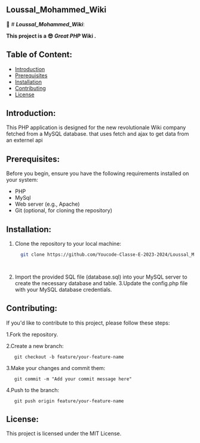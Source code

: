 ## Loussal_Mohammed_Wiki
:rocket:  # ***Loussal_Mohammed_Wiki***:

 **This project is a 😎 ***Great*** ***PHP*** Wiki .**

## Table of Content:

- [Introduction](#introduction)
- [Prerequisites](#prerequisites)
- [Installation](#installation)
- [Contributing](#contributing)
- [License](#license)

## Introduction:

  This PHP application is designed for the new revolutionale Wiki company fetched from a MySQL database. that uses fetch and ajax to get data from an externel api 

## Prerequisites:

Before you begin, ensure you have the following requirements installed on your system:
  - PHP
  - MySql
  - Web server (e.g., Apache)
  - Git (optional, for cloning the repository)

## Installation:

 1. Clone the repository to your local machine:

     ```bash
       git clone https://github.com/Youcode-Classe-E-2023-2024/Loussal_Mohammed_Wiki.git
    
  
 3. Import the provided SQL file (database.sql) into your MySQL server to create the necessary database and table. 3.Update the config.php file with your MySQL database 
  credentials.

## Contributing:
  If you'd like to contribute to this project, please follow these steps:

  1.Fork the repository.
  

  2.Create a new branch:

       git checkout -b feature/your-feature-name
  3.Make your changes and commit them:

       git commit -m "Add your commit message here"
  4.Push to the branch:

       git push origin feature/your-feature-name

## License:

This project is licensed under the MIT License.
 

